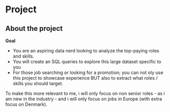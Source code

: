 # Project
## About the project

**Goal**
- You are an aspiring data nerd looking to analyze the top-paying roles and skills.
- You will create an SQL queries to explore this large dataset specific to you
- For those job searching or looking for a promotion; you can not oly use this project to showcase experience BUT also to extract what roles / skills you should target.

To make this more relevant to me, i will only focus on non senior roles - as i am new in the industry - and i will only focus on jobs in Europe (with extra focus on Denmark).


